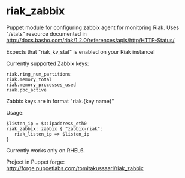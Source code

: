 riak_zabbix
===========

Puppet module for configuring zabbix agent for monitoring Riak.
Uses "/stats" resource documented in http://docs.basho.com/riak/1.2.0/references/apis/http/HTTP-Status/

Expects that "riak_kv_stat" is enabled on your Riak instance! 


Currently supported Zabbix keys:

    riak.ring_num_partitions
    riak.memory_total
    riak.memory_processes_used
    riak.pbc_active
    
Zabbix keys are in format "riak.{key name}"

Usage:

    $listen_ip = $::ipaddress_eth0
    riak_zabbix::zabbix { "zabbix-riak":
       riak_listen_ip => $listen_ip
    }

Currently works only on RHEL6.

Project in Puppet forge: http://forge.puppetlabs.com/tomitakussaari/riak_zabbix




